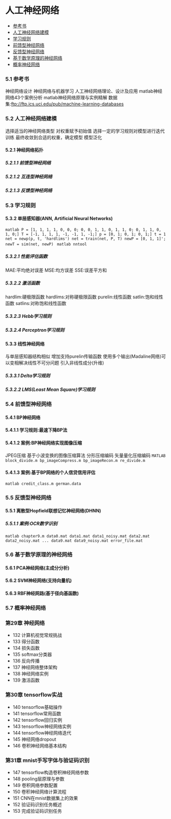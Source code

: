 # 人工神经网络

+ [参考书](#5.1-参考书)
+ [人工神经网络建模](#5.2-人工神经网络建模)
+ [学习规则](#5.3-学习规则)
+ [前馈型神经网络](#5.4-前馈型神经网络)
+ [反馈型神经网络](#5.5-反馈型神经网络)
+ [基于数学原理的神经网络](#5.6-基于数学原理的神经网络)
+ [概率神经网络](#5.7-概率神经网络)

### 5.1 参考书
神经网络设计
神经网络与机器学习
人工神经网络理论、设计及应用
matlab神经网络43个案例分析
matlab神经网络原理与实例精解
数据集:ftp://ftp.ics.uci.edu/pub/machine-learning-databases

### 5.2 人工神经网络建模
选择适当的神经网络类型
对权重赋予初始值
选择一定的学习规则对模型进行迭代训练
最终收敛到合适的权重，确定模型
模型泛化

#### 5.2.1 神经网络拓扑

##### 5.2.1.1 前馈型神经网络

##### 5.2.1.2 互连型神经网络

##### 5.2.1.3 反馈型神经网络

### 5.3 学习规则

#### 5.3.2 单层感知器(ANN, Artificial Neural Networks)
`matlab
P = [1, 1, 1, 1, 0, 0, 0; 0, 0, 1, 1, 0, 1, 1, 0; 0, 1, 1, 0, 1, 0;]
T = [-1, 1, 1, 1, -1, -1, 1, -1;]
p = [0, 1; 0, 1; 0, 1;]
t = 1
net = newp(p, t, 'hardlims')
net = train(net, P, T)
newP = [0, 1, 1]';
newT = sim(net, newP)
`
`matlab
nntool
`
##### 5.3.2.1 性能评估函数
MAE:平均绝对误差
MSE:均方误差
SSE:误差平方和

##### 5.3.2.2 激活函数
hardlim:硬极限函数
hardlims:对称硬极限函数
purelin:线性函数
satlin:饱和线性函数
satlins:对称饱和线性函数

##### 5.3.2.3 Hebb学习规则

##### 5.3.2.4 Perceptron学习规则

#### 5.3.3 线性神经网络
与单层感知器结构相似
增加支持purelin传输函数
使用多个输出(Madaline网络)可以变相解决线性不可分问题
引入非线性成分(升维)

##### 5.3.3.1 Delta学习规则

##### 5.3.2.2 LMS(Least Mean Square)学习规则

### 5.4 前馈型神经网络

#### 5.4.1 BP神经网络

#### 5.4.1.1 学习规则:最速下降BP法

#### 5.4.1.2 案例:BP神经网络实现图像压缩
JPEG压缩
基于小波变换的图像压缩算法
分形压缩编码
矢量量化压缩编码
`MATLAB
block_divide.m
bp_imageCompress.m
bp_imageRecon.m
re_divide.m
`
#### 5.4.1.3 案例:基于BP网络的个人信贷信用评估
`matlab
credit_class.m
german.data
`

### 5.5 反馈型神经网络

#### 5.5.1 离散型Hopfield联想记忆神经网络(DHNN)

##### 5.5.1.1 案例:OCR数字识别
`matlab
chapter9.m
data0.mat
data1.mat
data1_noisy.mat
data2.mat
data2_noisy.mat
...
data9.mat
data9_noisy.mat
error_file.mat
`
### 5.6 基于数学原理的神经网络

#### 5.6.1 PCA神经网络(主成分分析)

#### 5.6.2 SVM神经网络(支持向量机)

#### 5.6.3 RBF神经网路(基于径向基函数)

### 5.7 概率神经网络

### 第29章 神经网络
- 132 计算机视觉常规挑战
- 133 得分函数
- 134 损失函数
- 135 softmax分类器
- 136 反向传播
- 137 神经网络整体架构
- 138 神经网络实例
- 139 激活函数

### 第30章 tensorflow实战
- 140 tensorflow基础操作
- 141 tensorflow常用函数
- 142 tensorflow回归实例
- 143 tensorflow神经网络实例
- 144 tensorflow神经网络迭代
- 145 神经网络dropout
- 146 卷积神经网络基本结构

### 第31章 mnist手写字体与验证码识别
- 147 tensorflow构造卷积神经网络参数
- 148 pooling层原理与参数
- 149 卷积网络参数配置
- 150 卷积神经网络计算流程
- 151 CNN在mnist数据集上的效果
- 152 验证码识别任务概述
- 153 完成验证码识别任务
